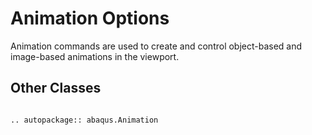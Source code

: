 # Animation Options

Animation commands are used to create and control object-based and image-based animations in the viewport.

## Other Classes

```{eval-rst}

.. autopackage:: abaqus.Animation
```
